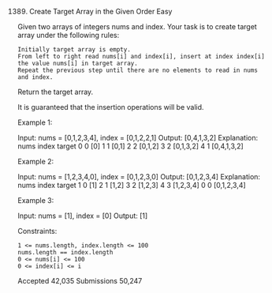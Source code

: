 1389. Create Target Array in the Given Order
Easy

Given two arrays of integers nums and index. Your task is to create target array under the following rules:

    Initially target array is empty.
    From left to right read nums[i] and index[i], insert at index index[i] the value nums[i] in target array.
    Repeat the previous step until there are no elements to read in nums and index.

Return the target array.

It is guaranteed that the insertion operations will be valid.

 

Example 1:

Input: nums = [0,1,2,3,4], index = [0,1,2,2,1]
Output: [0,4,1,3,2]
Explanation:
nums       index     target
0            0        [0]
1            1        [0,1]
2            2        [0,1,2]
3            2        [0,1,3,2]
4            1        [0,4,1,3,2]

Example 2:

Input: nums = [1,2,3,4,0], index = [0,1,2,3,0]
Output: [0,1,2,3,4]
Explanation:
nums       index     target
1            0        [1]
2            1        [1,2]
3            2        [1,2,3]
4            3        [1,2,3,4]
0            0        [0,1,2,3,4]

Example 3:

Input: nums = [1], index = [0]
Output: [1]

 

Constraints:

    1 <= nums.length, index.length <= 100
    nums.length == index.length
    0 <= nums[i] <= 100
    0 <= index[i] <= i

Accepted
42,035
Submissions
50,247